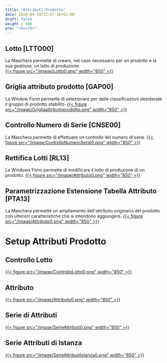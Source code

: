 ```yaml
---
title: "Attributi Prodotto"
date: 2020-04-24T22:47:10+02:00
draft: false
weight : 490
pre: "<b></b>"
---
```


## Lotto [LTTO00]
La Maschera permette di creare, nel caso necessario per un prodotto e la sua gestione, un lotto di produzione.  
[{{< figure src="/image/Lotto0.png"  width="850"  >}}](/image/Lotto0.png)

## Griglia attributo prodotto [GAP00]
La Window Form permette di selezionare per delle classificazioni desiderate il gruppo di prodotto stabilito.
[{{< figure src="/image/Grigliaattributoprodotto.png"  width="850"  >}}](/image/Grigliaattributoprodotto.png)

## Controllo Numero di Serie [CNSE00]
La Maschera permette di effettuare un controllo del numero di serie.
[{{< figure src="/image/ControlloNumeroSerie0.png"  width="850"  >}}](/image/ControlloNumeroSerie0.png)

## Rettifica Lotti [RL13]
La Windows Form permette di modificare il lotto di produzione di un prodotto.
[{{< figure src="/image/Attributo0.png"  width="850"  >}}](/image/Attributo0.png)

## Parametrizzazione Estensione Tabella Attributo [PTA13]
La Maschera permette un ampliamento dell'attributo originario del prodotto con ulteriori caratteristiche che si intendono aggiungere.
[{{< figure src="/image/Attributo0.png"  width="850"  >}}](/image/Attributo0.png)

# Setup Attributi Prodotto

## Controllo Lotto
[{{< figure src="/image/ControlloLotto0.png"  width="850"  >}}](/image/ControlloLotto0.png)

## Attributo
[{{< figure src="/image/Attributo0.png"  width="850"  >}}](/image/Attributo0.png)

## Serie di Attributi
[{{< figure src="/image/SerieAttributi0.png"  width="850"  >}}](/image/SerieAttributi0.png)

## Serie Attributi di Istanza
[{{< figure src="/image/SerieAttributiIstanza0.png"  width="850"  >}}](/image/SerieAttributiIstanza0.png)

